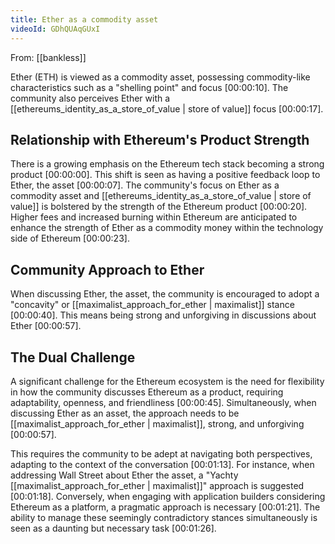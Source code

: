 ```yaml
---
title: Ether as a commodity asset
videoId: GDhQUAqGUxI
---
```


From: [[bankless]] <br/> 

Ether (ETH) is viewed as a commodity asset, possessing commodity-like characteristics such as a "shelling point" and focus <a class="yt-timestamp" data-t="00:00:10">[00:00:10]</a>. The community also perceives Ether with a [[ethereums_identity_as_a_store_of_value | store of value]] focus <a class="yt-timestamp" data-t="00:00:17">[00:00:17]</a>.

## Relationship with Ethereum's Product Strength

There is a growing emphasis on the Ethereum tech stack becoming a strong product <a class="yt-timestamp" data-t="00:00:00">[00:00:00]</a>. This shift is seen as having a positive feedback loop to Ether, the asset <a class="yt-timestamp" data-t="00:00:07">[00:00:07]</a>. The community's focus on Ether as a commodity asset and [[ethereums_identity_as_a_store_of_value | store of value]] is bolstered by the strength of the Ethereum product <a class="yt-timestamp" data-t="00:00:20">[00:00:20]</a>. Higher fees and increased burning within Ethereum are anticipated to enhance the strength of Ether as a commodity money within the technology side of Ethereum <a class="yt-timestamp" data-t="00:00:23">[00:00:23]</a>.

## Community Approach to Ether

When discussing Ether, the asset, the community is encouraged to adopt a "concavity" or [[maximalist_approach_for_ether | maximalist]] stance <a class="yt-timestamp" data-t="00:00:40">[00:00:40]</a>. This means being strong and unforgiving in discussions about Ether <a class="yt-timestamp" data-t="00:00:57">[00:00:57]</a>.

## The Dual Challenge

A significant challenge for the Ethereum ecosystem is the need for flexibility in how the community discusses Ethereum as a product, requiring adaptability, openness, and friendliness <a class="yt-timestamp" data-t="00:00:45">[00:00:45]</a>. Simultaneously, when discussing Ether as an asset, the approach needs to be [[maximalist_approach_for_ether | maximalist]], strong, and unforgiving <a class="yt-timestamp" data-t="00:00:57">[00:00:57]</a>.

This requires the community to be adept at navigating both perspectives, adapting to the context of the conversation <a class="yt-timestamp" data-t="00:01:13">[00:01:13]</a>. For instance, when addressing Wall Street about Ether the asset, a "Yachty [[maximalist_approach_for_ether | maximalist]]" approach is suggested <a class="yt-timestamp" data-t="00:01:18">[00:01:18]</a>. Conversely, when engaging with application builders considering Ethereum as a platform, a pragmatic approach is necessary <a class="yt-timestamp" data-t="00:01:21">[00:01:21]</a>. The ability to manage these seemingly contradictory stances simultaneously is seen as a daunting but necessary task <a class="yt-timestamp" data-t="00:01:26">[00:01:26]</a>.